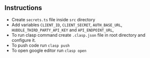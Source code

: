 ## Instructions

- Create `secrets.ts` file inside `src` directory
- Add variables `CLIENT_ID`, `CLIENT_SECRET`, `AUTH_BASE_URL`, `HUDDLE_THIRD_PARTY_API_KEY` and `API_ENDPOINT_URL`,
- To run clasp command create `.clasp.json` file in root directory and configure it.
- To push code run `clasp push`
- To open google editor run `clasp open`
